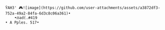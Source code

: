     ŶAH3' 🎮![image](https://github.com/user-attachments/assets/a3872df3-752a-49a2-84fa-6d3c8c06a361)•
        •ẞad(.#419
    • A Pples. 517•